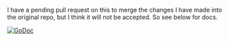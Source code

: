 I have a pending pull request on this to merge the changes I have made into the original repo, but I think it will not be accepted. So see below for docs.

[![GoDoc](http://godoc.org/github.com/danward79/cron?status.png)](http://godoc.org/github.com/danward79/cron)
